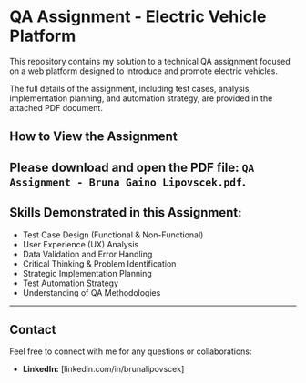 # QA Assignment - Electric Vehicle Platform

This repository contains my solution to a technical QA assignment focused on a web platform designed to introduce and promote electric vehicles.

The full details of the assignment, including test cases, analysis, implementation planning, and automation strategy, are provided in the attached PDF document.

## How to View the Assignment

Please download and open the PDF file: `QA Assignment - Bruna Gaino Lipovscek.pdf`.
---

## Skills Demonstrated in this Assignment:

* Test Case Design (Functional & Non-Functional)
* User Experience (UX) Analysis
* Data Validation and Error Handling
* Critical Thinking & Problem Identification
* Strategic Implementation Planning
* Test Automation Strategy
* Understanding of QA Methodologies

---

## Contact

Feel free to connect with me for any questions or collaborations:

* **LinkedIn:** [linkedin.com/in/brunalipovscek]
